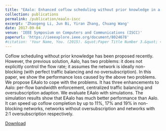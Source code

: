 ```yaml
---
title: "EAalo: Enhanced coflow scheduling without prior knowledge in a datacenter network"
collection: publications
permalink: /publication/eaalo-iscc
excerpt: 'Zhaogeng Li, Jun Bi, Yiran Zhang, Chuang Wang'
date: 2017-09-04
venue: 'IEEE Symposium on Computers and Communications (ISCC)'
paperurl: 'https://ieeexplore.ieee.org/document/8024678'
#citation: 'Your Name, You. (2015). &quot;Paper Title Number 3.&quot; <i>Journal 1</i>. 1(3).'
---
```



Coflow scheduling without prior knowledge has been proposed recently. However, the previous solution, Aalo, has two problems: it does not explicitly control the flow rate; it assumes the network is ideally non-blocking (with perfect traffic balancing and no oversubscription). In this paper, we show the performance loss caused by the above two problems. We propose EAalo to cope with the problems. It has three enhancements to Aalo: per-flow bandwidth enforcement, centralized traffic balancing and oversubscription adaption. We evaluate EAalo with simulations. The simulation results show that EAalo has much better performance than Aalo. It can speed up coflow completion by up to 11%, 17% and 19% in non-blocking networks, networks without oversubscription and networks with 2:1 oversubscription respectively.

[Download](https://ieeexplore.ieee.org/document/8024678)

